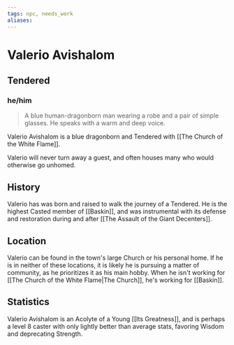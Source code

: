 ```yaml
---
tags: npc, needs_work
aliases:
---
```

# Valerio Avishalom
## Tendered
### he/him

> A blue human-dragonborn man wearing a robe and a pair of simple glasses. He speaks with a warm and deep voice.

Valerio Avishalom is a blue dragonborn and Tendered with [[The Church of the White Flame]].

Valerio will never turn away a guest, and often houses many who would otherwise go unhomed.

## History
Valerio has was born and raised to walk the journey of a Tendered. He is the highest Casted member of [[Baskin]], and was instrumental with its defense and restoration during and after [[The Assault of the Giant Decenters]].

## Location
Valerio can be found in the town's large Church or his personal home. If he is in neither of these locations, it is likely he is pursuing a matter of community, as he prioritizes it as his main hobby. When he isn't working for [[The Church of the White Flame|The Church]], he's working for [[Baskin]].

## Statistics
Valerio Avishalom is an Acolyte of a Young [[Its Greatness]], and is perhaps a level 8 caster with only lightly better than average stats, favoring Wisdom and deprecating Strength.